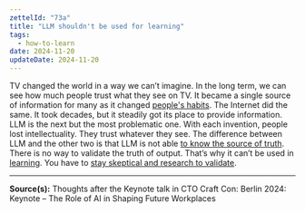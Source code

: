 ```yaml
---
zettelId: "73a"
title: "LLM shouldn't be used for learning"
tags:
  - how-to-learn
date: 2024-11-20
updateDate: 2024-11-20
---
```



TV changed the world in a way we can’t imagine. In the long term, we can see how much people trust what they see on TV. It became a single source of information for many as it changed [people's habits](/notes/27/). The Internet did the same. It took decades, but it steadily got its place to provide information. LLM is the next but the most problematic one. With each invention, people lost intellectuality. They trust whatever they see. The difference between LLM and the other two is that LLM is not able [to know the source of truth](/notes/30/). There is no way to validate the truth of output. That’s why it can’t be used in [learning](/notes/65/). You have to [stay skeptical and research to validate](/notes/69/).

---

**Source(s):** Thoughts after the Keynote talk in CTO Craft Con: Berlin 2024: Keynote – The Role of AI in Shaping Future Workplaces

